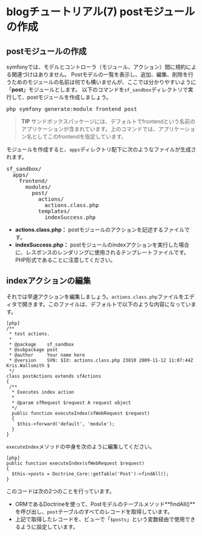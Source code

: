 blogチュートリアル(7) postモジュールの作成
==========================================

postモジュールの作成
--------------------

symfonyでは、モデルとコントローラ（モジュール、アクション）間に規約による関連づけはありません。
Postモデルの一覧を表示し、追加、編集、削除を行うためのモジュールの名前は何でも構いませんが、ここでは分かりやすいように「**post**」モジュールとします。
以下のコマンドを`sf_sandbox`ディレクトリで実行して、postモジュールを作成しましょう。

<pre>
php symfony generate:module frontend post
</pre>

> **TIP**
> サンドボックスパッケージには、デフォルトでfrontendという名前のアプリケーションが含まれています。上のコマンドでは、アプリケーション名としてこのfrontendを指定しています。

モジュールを作成すると、`apps`ディレクトリ配下に次のようなファイルが生成されます。

<pre>
sf_sandbox/
  apps/
    frontend/
      modules/
        post/
          actions/
            actions.class.php
          templates/
            indexSuccess.php
</pre>

- **actions.class.php：** postモジュールのアクションを記述するファイルです。
- **indexSuccess.php：** postモジュールのindexアクションを実行した場合に、レスポンスのレンダリングに使用されるテンプレートファイルです。PHP形式であることに注意してください。


indexアクションの編集
---------------------

それでは早速アクションを編集しましょう。`actions.class.php`ファイルをエディタで開きます。このファイルは、デフォルトで以下のような内容になっています。

	[php]
	/**
	 * test actions.
	 *
	 * @package    sf_sandbox
	 * @subpackage post
	 * @author     Your name here
	 * @version    SVN: $Id: actions.class.php 23810 2009-11-12 11:07:44Z Kris.Wallsmith $
	 */
	class postActions extends sfActions
	{
	 /**
	  * Executes index action
	  *
	  * @param sfRequest $request A request object
	  */
	  public function executeIndex(sfWebRequest $request)
	  {
	    $this->forward('default', 'module');
	  }
	}

`executeIndex`メソッドの中身を次のように編集してください。

	[php]
	public function executeIndex(sfWebRequest $request)
	{
	  $this->posts = Doctrine_Core::getTable('Post')->findAll();
	}

このコードは次の2つのことを行っています。

- ORMであるDoctrineを使って、Postモデルのテーブルメソッド**findAll()**を呼び出し、`post`テーブルのすべてのレコードを取得しています。
- 上記で取得したレコードを、ビューで「`$posts`」という変数経由で使用できるように設定しています。
